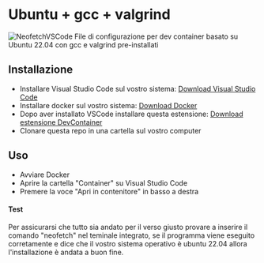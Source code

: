 # Ubuntu + gcc + valgrind
![NeofetchVSCode](https://user-images.githubusercontent.com/48184667/283203418-e4d9bad7-12ad-4548-b94a-0600ba606386.png)
File di configurazione per dev container basato su Ubuntu 22.04 con gcc e valgrind pre-installati

## Installazione
- Installare Visual Studio Code sul vostro sistema: [Download Visual Studio Code](https://code.visualstudio.com/)
- Installare docker sul vostro sistema: [Download Docker](https://docs.docker.com/get-docker/)
- Dopo aver installato VSCode installare questa estensione: [Download estensione DevContainer](https://marketplace.visualstudio.com/items?itemName=ms-vscode-remote.remote-containers)
- Clonare questa repo in una cartella sul vostro computer

## Uso
- Avviare Docker
- Aprire la cartella "Container" su Visual Studio Code
- Premere la voce "Apri in contenitore" in basso a destra

#### Test
Per assicurarsi che tutto sia andato per il verso giusto provare a inserire il comando "neofetch" nel teminale integrato, se il programma viene eseguito corretamente e dice che il vostro sistema operativo è ubuntu 22.04 allora l'installazione è andata a buon fine.